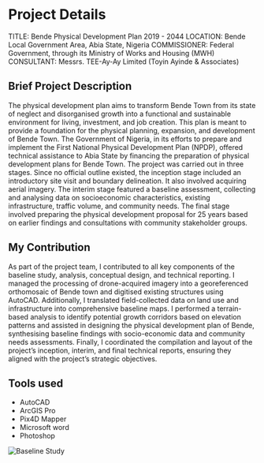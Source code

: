 # Project Details

TITLE: Bende Physical Development Plan 2019 - 2044
LOCATION: Bende Local Government Area, Abia State, Nigeria
COMMISSIONER: Federal Government, through its Ministry of Works and Housing (MWH) 
CONSULTANT: Messrs. TEE-Ay-Ay Limited (Toyin Ayinde \& Associates)

## Brief Project Description
The physical development plan aims to transform Bende Town from its state of neglect and disorganised growth into a functional and sustainable environment for living, investment, and job creation. This plan is meant to provide a foundation for the physical planning, expansion, and development of Bende Town. The Government of Nigeria, in its efforts to prepare and implement the First National Physical Development Plan (NPDP), offered technical assistance to Abia State by financing the preparation of physical development plans for Bende Town. The project was carried out in three stages. Since no official outline existed, the inception stage included an introductory site visit and boundary delineation. It also involved acquiring aerial imagery. The interim stage featured a baseline assessment, collecting and analysing data on socioeconomic characteristics, existing infrastructure, traffic volume, and community needs. The final stage involved preparing the physical development proposal for 25 years based on earlier findings and consultations with community stakeholder groups.

## My Contribution
As part of the project team, I contributed to all key components of the baseline study, analysis, conceptual design, and technical reporting. I managed the processing of drone-acquired imagery into a georeferenced orthomosaic of Bende town and digitised existing structures using AutoCAD. Additionally, I translated field-collected data on land use and infrastructure into comprehensive baseline maps. I performed a terrain-based analysis to identify potential growth corridors based on elevation patterns and assisted in designing the physical development plan of Bende, synthesising baseline findings with socio-economic data and community needs assessments. Finally, I coordinated the compilation and layout of the project’s inception, interim, and final technical reports, ensuring they aligned with the project’s strategic objectives.

## Tools used 
* AutoCAD
* ArcGIS Pro
* Pix4D Mapper
* Microsoft word
* Photoshop

![Baseline Study](./visuals/Baseline_study.png)
